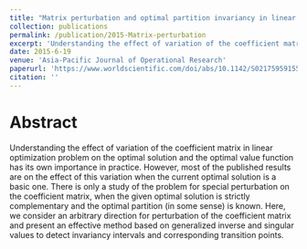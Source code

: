 ```yaml
---
title: "Matrix perturbation and optimal partition invariancy in linear optimization"
collection: publications
permalink: /publication/2015-Matrix-perturbation
excerpt: 'Understanding the effect of variation of the coefficient matrix in linear optimization problem on the optimal solution and the optimal value function has its own importance in practice.'
date: 2015-6-19
venue: 'Asia-Pacific Journal of Operational Research'
paperurl: 'https://www.worldscientific.com/doi/abs/10.1142/S021759591550013X'
citation: ''
---
```

Abstract
======
  Understanding the effect of variation of the coefficient matrix in linear optimization problem on the optimal solution and the optimal value function has its own importance in practice. However, most of the published results are on the effect of this variation when the current optimal solution is a basic one. There is only a study of the problem for special perturbation on the coefficient matrix, when the given optimal solution is strictly complementary and the optimal partition (in some sense) is known. Here, we consider an arbitrary direction for perturbation of the coefficient matrix and present an effective method based on generalized inverse and singular values to detect invariancy intervals and corresponding transition points.

